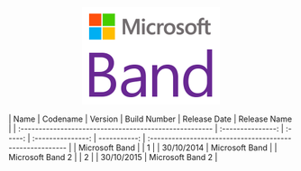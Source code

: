 <p align="center">
  <img src="https://github.com/InstallingEverything/MicrosoftBuildNumbers/blob/main/Images/Band/MSBandLogo.png" />
</p>
| Name                                                   | Codename          | Version | Build Number      | Release Date | Release Name                                             |
| :----------------------------------------------------- | :---------------: | :-----: | :---------------: | -----------: | :------------------------------------------------------- | 
| Microsoft Band                                         |                   |    1    |                   |  30/10/2014  | Microsoft Band                                           |
| Microsoft Band 2                                       |                   |    2    |                   |  30/10/2015  | Microsoft Band 2                                         |